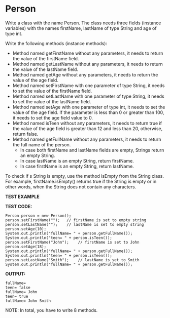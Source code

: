 # Person
Write a class with the name Person. The class needs three fields (instance variables) with the names firstName, lastName of type String and age of type int. 

Write the following methods (instance methods):

* Method named getFirstName without any parameters, it needs to return the value of the firstName field.
* Method named getLastName without any parameters, it needs to return the value of the lastName field.
* Method named getAge without any parameters, it needs to return the value of the age field.
* Method named setFirstName with one parameter of type String, it needs to set the value of the firstName field.
* Method named setLastName with one parameter of type String, it needs to set the value of the lastName field.
* Method named setAge with one parameter of type int, it needs to set the value of the age field. If the parameter is less than 0 or greater than 100, it needs to set the age field value to 0.
* Method named isTeen without any parameters, it needs to return true if the value of the age field is greater than 12 and less than 20, otherwise, return false.
* Method named getFullName without any parameters, it needs to return the full name of the person.
    * In case both firstName and lastName fields are empty, Strings return an empty String.
    * In case lastName is an empty String, return firstName.
    * In case firstName is an empty String, return lastName.
    
To check if s String is empty, use the method isEmpty from the String class. For example, firstName.isEmpty() returns true if the String is empty or in other words, when the String does not contain any characters.


**TEST EXAMPLE**

**TEST CODE:**
```
Person person = new Person();
person.setFirstName("");   // firstName is set to empty string
person.setLastName("");    // lastName is set to empty string
person.setAge(10);
System.out.println("fullName= " + person.getFullName());
System.out.println("teen= " + person.isTeen());
person.setFirstName("John");    // firstName is set to John
person.setAge(18);
System.out.println("fullName= " + person.getFullName());
System.out.println("teen= " + person.isTeen());
person.setLastName("Smith");    // lastName is set to Smith
System.out.println("fullName= " + person.getFullName());
```
**OUTPUT:**
```
fullName=
teen= false
fullName= John
teen= true
fullName= John Smith
```
NOTE: In total, you have to write 8 methods.